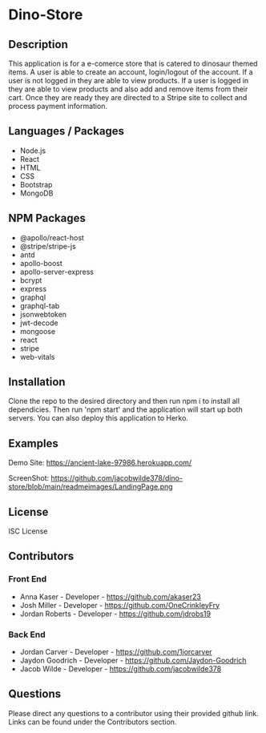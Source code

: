 # Dino-Store
## Description
This application is for a e-comerce store that is catered to dinosaur themed items.  A user is able to create an account, login/logout of the account.  If a user is not logged in they are able to view products.  If a user is logged in they are able to view products and also add and remove items from their cart.  Once they are ready they are directed to a Stripe site to collect and process payment information.  

## Languages / Packages
* Node.js
* React
* HTML
* CSS
* Bootstrap
* MongoDB

## NPM Packages
* @apollo/react-host
* @stripe/stripe-js
* antd
* apollo-boost
* apollo-server-express
* bcrypt
* express
* graphql
* graphql-tab
* jsonwebtoken
* jwt-decode
* mongoose
* react
* stripe
* web-vitals

## Installation
Clone the repo to the desired directory and then run npm i to install all dependicies.  Then run 'npm start' and the application will start up both servers.
You can also deploy this application to Herko.

## Examples
Demo Site:  https://ancient-lake-97986.herokuapp.com/

ScreenShot:  https://github.com/jacobwilde378/dino-store/blob/main/readmeimages/LandingPage.png

## License
ISC License

## Contributors
### Front End
* Anna Kaser      - Developer - https://github.com/akaser23
* Josh Miller     - Developer - https://github.com/OneCrinkleyFry
* Jordan Roberts  - Developer - https://github.com/jdrobs19

### Back End
* Jordan Carver   - Developer - https://github.com/1jorcarver
* Jaydon Goodrich - Developer - https://github.com/Jaydon-Goodrich
* Jacob Wilde     - Developer - https://github.com/jacobwilde378

## Questions

Please direct any questions to a contributor using their provided github link.  Links can be found under the Contributors section.  
